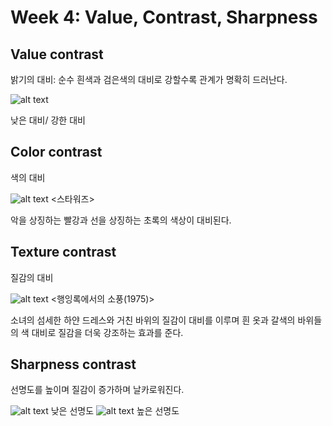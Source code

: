 # Week 4: Value, Contrast, Sharpness
## Value contrast
밝기의 대비: 순수 흰색과 검은색의 대비로 강할수록 관계가 명확히 드러난다.

![alt text](http://filmschoolonline.com/images/sample_light_contrast1.jpg)

낮은 대비/ 강한 대비

## Color contrast
색의 대비

![alt text](https://imagerville.com/upload/000/u1/fc/67/001march.jpg) <스타워즈>

악을 상징하는 빨강과 선을 상징하는 초록의 색상이 대비된다.

## Texture contrast
질감의 대비

![alt text](https://www.tasteofcinema.com/wp-content/uploads/2013/09/Picnic-at-Hanging-Rock.jpg) <행잉록에서의 소풍(1975)>

소녀의 섬세한 하얀 드레스와 거친 바위의 질감이 대비를 이루며 흰 옷과 갈색의 바위들의 색 대비로 질감을 더욱 강조하는 효과를 준다.

## Sharpness contrast

선명도를 높이며 질감이 증가하며 날카로워진다.

![alt text](https://pixelsandwanderlust-com.exactdn.com/wp-content/uploads/2019/04/sharpness0-e1555406784704.jpg?strip=all&lossy=1&w=648&ssl=1)
낮은 선명도
![alt text](https://pixelsandwanderlust-com.exactdn.com/wp-content/uploads/2019/04/sharpness-e1555406711270.jpg?strip=all&lossy=1&w=648&ssl=1)
높은 선명도
